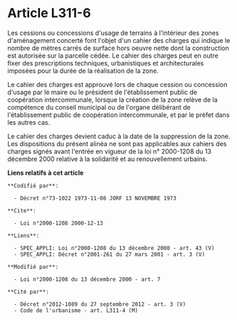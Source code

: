 # Article L311-6

Les cessions ou concessions d'usage de terrains à l'intérieur des zones d'aménagement concerté font l'objet d'un cahier des
charges qui indique le nombre de mètres carrés de surface hors oeuvre nette dont la construction est autorisée sur la
parcelle cédée. Le cahier des charges peut en outre fixer des prescriptions techniques, urbanistiques et architecturales
imposées pour la durée de la réalisation de la zone.

Le cahier des charges est approuvé lors de chaque cession ou concession d'usage par le maire ou le président de
l'établissement public de coopération intercommunale, lorsque la création de la zone relève de la compétence du conseil
municipal ou de l'organe délibérant de l'établissement public de coopération intercommunale, et par le préfet dans les autres
cas.

Le cahier des charges devient caduc à la date de la suppression de la zone. Les dispositions du présent alinéa ne sont pas
applicables aux cahiers des charges signés avant l'entrée en vigueur de la loi n° 2000-1208 du 13 décembre 2000 relative à la
solidarité et au renouvellement urbains.

**Liens relatifs à cet article**

	**Codifié par**:

	  - Décret n°73-1022 1973-11-08 JORF 13 NOVEMBRE 1973

	**Cite**:

	  - Loi n°2000-1208 2000-12-13

	**Liens**:

	  - SPEC_APPLI: Loi n°2000-1208 du 13 décembre 2000 - art. 43 (V)
	  - SPEC_APPLI: Décret n°2001-261 du 27 mars 2001 - art. 3 (V)

	**Modifié par**:

	  - Loi n°2000-1208 du 13 décembre 2000 - art. 7

	**Cité par**:

	  - Décret n°2012-1089 du 27 septembre 2012 - art. 3 (V)
	  - Code de l'urbanisme - art. L311-4 (M)
